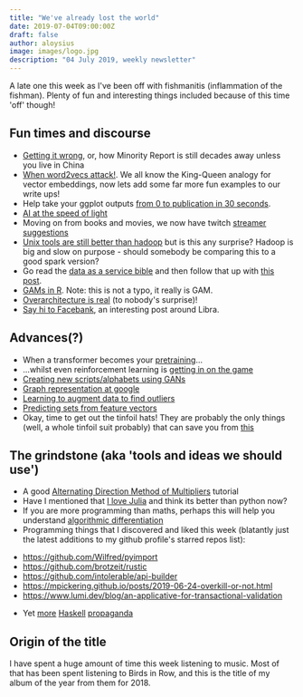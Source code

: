 ```yaml
---
title: "We've already lost the world"
date: 2019-07-04T09:00:00Z
draft: false
author: aloysius
image: images/logo.jpg
description: "04 July 2019, weekly newsletter"
---
```


A late one this week as I've been off with fishmanitis (inflammation of the fishman). Plenty of fun and interesting things included because of this time 'off' though!


## Fun times and discourse

* [Getting it wrong](https://news.sky.com/story/amp/met-polices-facial-recognition-tech-has-81-error-rate-independent-report-says-11755941), or, how Minority Report is still decades away unless you live in China
* [When word2vecs attack!](https://graceavery.com/word2vec-fish-music-bass/). We all know the King-Queen analogy for vector embeddings, now lets add some far more fun examples to our write ups!
* Help take your ggplot outputs [from 0 to publication in 30 seconds](https://cedricscherer.netlify.com/2019/05/17/the-evolution-of-a-ggplot-ep.-1/).
* [AI at the speed of light](https://www.technologyreview.com/s/613668/ai-chips-uses-optical-semiconductor-machine-learning/)
* Moving on from books and movies, we now have twitch [streamer suggestions](https://towardsdatascience.com/streaming-recommender-twitch-e40d4a45e4ee)
* [Unix tools are still better than hadoop](https://livefreeordichotomize.com/2019/06/04/using_awk_and_r_to_parse_25tb/) but is this any surprise? Hadoop is big and slow on purpose - should somebody be comparing this to a good spark version?
* Go read the [data as a service bible](https://blog.safegraph.com/data-as-a-service-bible-everything-you-wanted-to-know-about-running-daas-companies-d4cf4c15c038) and then follow that up with [this post](https://www.locallyoptimistic.com/post/data_dictionaries/).
* [GAMs in R](https://noamross.github.io/gams-in-r-course/). Note: this is not a typo, it really is GAM.
* [Overarchitecture is real](https://vicki.substack.com/p/you-dont-need-kafka) (to nobody's surprise)!
*  [Say hi to Facebank](https://stratechery.com/2019/facebook-libra-and-the-long-game/), an interesting post around Libra.



## Advances(?)

* When a transformer becomes your [pretraining](https://arxiv.org/abs/1906.08237)...
* ...whilst even reinforcement learning is [getting in on the game](https://sites.google.com/view/hal-demo)
* [Creating new scripts/alphabets using GANs](https://towardsdatascience.com/creating-new-scripts-with-stylegan-c16473a50fd0?sk=fec7c4e10e242df3ae41822c5b2d6440)
* [Graph representation at google](https://ai.googleblog.com/2019/06/innovations-in-graph-representation.html)
* [Learning to augment data to find outliers](https://arxiv.org/abs/1906.11172)
* [Predicting sets from feature vectors](https://arxiv.org/abs/1906.06565)
* Okay, time to get out the tinfoil hats! They are probably the only things (well, a whole tinfoil suit probably) that can save you from [this](https://www.technologyreview.com/s/613891/the-pentagon-has-a-laser-that-can-identify-people-from-a-distanceby-their-heartbeat/)


## The grindstone (aka 'tools and ideas we should use')

* A good [Alternating Direction Method of Multipliers](https://github.com/bentoayr/ADMM-tutorial) tutorial
* Have I mentioned that [I love Julia](https://github.com/JuliaStats/StatsModels.jl) and think its better than python now?
* If you are more programming than maths, perhaps this will help you understand [algorithmic differentiation](https://github.com/MikeInnes/diff-zoo)
* Programming things that I discovered and liked this week (blatantly just the latest additions to my github profile's starred repos list):
 - https://github.com/Wilfred/pyimport
 - https://github.com/brotzeit/rustic
 - https://github.com/intolerable/api-builder
 - https://mpickering.github.io/posts/2019-06-24-overkill-or-not.html
 - https://www.lumi.dev/blog/an-applicative-for-transactional-validation
* Yet [more](http://www-cs-students.stanford.edu/%7Eblynn/haskell/) [Haskell](https://reasonablypolymorphic.com/blog/typeholes/index.html) [propaganda](http://www.philipzucker.com/why-i-as-of-june-22-2019-think-haskell-is-the-best-general-purpose-language-as-of-june-22-2019/)


## Origin of the title

I have spent a huge amount of time this week listening to music. Most of that has been spent listening to Birds in Row, and this is the title of my album of the year from them for 2018.
